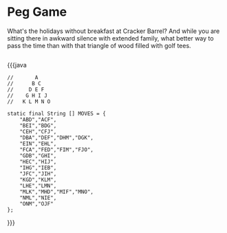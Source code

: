 # Peg Game

What's the holidays without breakfast at Cracker Barrel? And while you are sitting there in awkward silence with
extended family, what better way to pass the time than with that triangle of wood filled with golf tees.

![]()

{{{java

    //       A
    //      B C
    //     D E F
    //    G H I J
    //   K L M N O
    
    static final String [] MOVES = {
        "ABD","ACF",
        "BEI","BDG",
        "CEH","CFJ",
        "DBA","DEF","DHM","DGK",
        "EIN","EHL",
        "FCA","FED","FIM","FJO",
        "GDB","GHI",
        "HEC","HIJ",
        "IHG","IEB",
        "JFC","JIH",
        "KGD","KLM",
        "LHE","LMN",
        "MLK","MHD","MIF","MNO",
        "NML","NIE",
        "ONM","OJF"
    };
    
}}}

